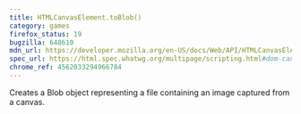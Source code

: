 ```yaml
---
title: HTMLCanvasElement.toBlob()
category: games
firefox_status: 19
bugzilla: 648610
mdn_url: https://developer.mozilla.org/en-US/docs/Web/API/HTMLCanvasElement/toBlob
spec_url: https://html.spec.whatwg.org/multipage/scripting.html#dom-canvas-toblob
chrome_ref: 4562033294966784
---
```


Creates a Blob object representing a file containing an image captured from a canvas.
